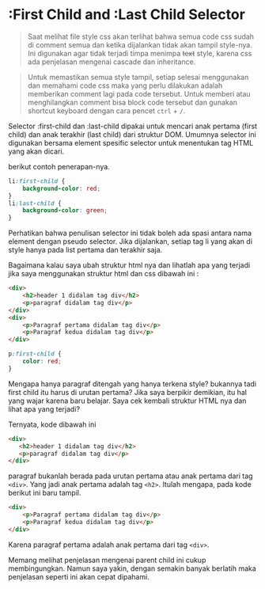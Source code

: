 # :First Child and :Last Child Selector

> Saat melihat file style css akan terlihat bahwa semua code css sudah di comment semua dan ketika dijalankan tidak akan tampil style-nya. Ini digunakan agar tidak terjadi timpa menimpa <s>text</s> style, karena css ada penjelasan mengenai cascade dan inheritance.

> Untuk memastikan semua style tampil, setiap selesai menggunakan dan memahami code css maka yang perlu dilakukan adalah memberikan comment lagi pada code tersebut. Untuk memberi atau menghilangkan comment bisa block code tersebut dan gunakan shortcut keyboard dengan cara pencet `ctrl` + `/`.

Selector :first-child dan :last-child dipakai untuk mencari anak
pertama (first child) dan anak terakhir (last child) dari struktur DOM. Umumnya selector ini digunakan bersama element spesific selector untuk menentukan tag HTML yang akan dicari.

berikut contoh penerapan-nya.

```css
li:first-child {
    background-color: red;
}
li:last-child {
    background-color: green;
}
```

Perhatikan bahwa penulisan selector ini tidak boleh ada spasi antara nama element dengan pseudo selector. Jika dijalankan, setiap tag li yang akan di style hanya pada list pertama dan terakhir saja.

Bagaimana kalau saya ubah struktur html nya dan lihatlah apa yang terjadi jika saya menggunakan struktur html dan css dibawah ini :

```html
<div>
    <h2>header 1 didalam tag div</h2>
    <p>paragraf didalam tag div</p>
</div>
<div>
    <p>Paragraf pertama didalam tag div</p>
    <p>Paragraf kedua didalam tag div</p>
</div>
```

```css
p:first-child {
    color: red;
}
```

Mengapa hanya paragraf ditengah yang hanya terkena style? bukannya tadi first child itu harus di urutan pertama? Jika saya berpikir demikian, itu hal yang wajar karena baru belajar. Saya cek kembali struktur HTML nya dan lihat apa yang terjadi?

Ternyata, kode dibawah ini

```html
<div>
   <h2>header 1 didalam tag div</h2>
   <p>paragraf didalam tag div</p>
</div>
```

paragraf bukanlah berada pada urutan pertama atau anak pertama dari tag `<div>`. Yang jadi anak pertama adalah tag `<h2>`. Itulah mengapa, pada kode berikut ini baru tampil.

```html
<div>
    <p>Paragraf pertama didalam tag div</p>
    <p>Paragraf kedua didalam tag div</p>
</div>
```

Karena paragraf pertama adalah anak pertama dari tag `<div>`. 

Memang melihat penjelasan mengenai parent child ini cukup membingungkan. Namun saya yakin, dengan semakin banyak berlatih maka penjelasan seperti ini akan cepat dipahami.